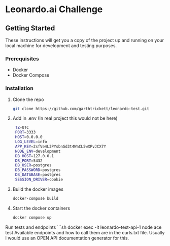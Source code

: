 # Leonardo.ai Challenge

## Getting Started

These instructions will get you a copy of the project up and running on your local machine for development and testing purposes.

### Prerequisites

- Docker
- Docker Compose

### Installation

1. Clone the repo
   ```sh
   git clone https://github.com/garthtrickett/leonardo-test.git
2. Add in .env (In real project this would not be here)
   ````sh
    TZ=UTC
    PORT=3333
    HOST=0.0.0.0
    LOG_LEVEL=info
    APP_KEY=2sfVe4L3PYsbnGd3t4WaCL5wXPvJCX7Y
    NODE_ENV=development
    DB_HOST=127.0.0.1
    DB_PORT=5432
    DB_USER=postgres
    DB_PASSWORD=postgres
    DB_DATABASE=postgres
    SESSION_DRIVER=cookie

3. Build the docker images
   ```sh
   docker-compose build
   
4. Start the docker containers
   ```sh
   docker compose up

Run tests and endpoints
    ```sh
   docker exec -it leonardo-test-api-1 node ace test
   Available endpoints and how to call them are in the curls.txt file. Usually I would use an OPEN API documentation generator for this.






    


